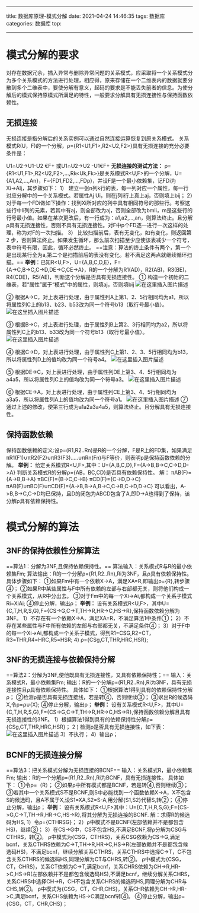 

---

title: 数据库原理-模式分解
date: 2021-04-24  14:46:35
tags: 数据库
categories: 数据库
top:

---

# 模式分解的要求
对存在数据冗余，插入异常与删除异常问题的关系模式，应采取将一个关系模式分为多个关系模式的方法进行处理，相应得，原来存储在一个二维表内的数据就要分散到多个二维表中，要使分解有意义，起码的要求是不能丢失前者的信息。为使分解后的模式保持原模式所满足的特性，一般要求分解具有无损连接性与保持函数依赖性。

<!--more-->

## 无损连接
无损连接是指分解后的关系实例可以通过自然连接运算恢复到原关系模式。
关系模式R(U，F)的一个分解，ρ={R1<U1,F1>,R2<U2,F2>}具有无损连接的充分必要条件是：

U1∩U2→U1-U2 €F+ 或U1∩U2→U2 -U1€F+
**无损连接的测试方法：**
ρ={R1<U1,F1>,R2<U2,F2>,...,Rk<Uk,Fk>}是关系模式R<U,F>的一个分解，U={A1,A2,...,An}，F={FD1,FD2,...,FDp}，并设F是一个最小依赖集，记FDi为Xi→Alj，其步骤如下：
1） 建立一张n列k行的表，每一列对应一个属性，每一行对应分解中的一个关系模式。若属性Aj Ui，则在j列i行上真上aj，否则填上bij；
2）对于每一个FDi做如下操作：找到Xi所对应的列中具有相同符号的那些行。考察这些行中li列的元素，若其中有aj，则全部改为aj，否则全部改为bmli，m是这些行的行号最小值。如果在某次更改后，有一行成为：a1,a2,...,an，则算法终止。且分解ρ具有无损连接性，否则不具有无损连接性。对F中p个FD逐一进行一次这样的处理，称为对F的一次扫描。
3） 比较扫描前后，表有无变化，如有变化，则返回第2 步，否则算法终止。如果发生循环，那么前次扫描至少应使该表减少一个符号，表中符号有限，因此，循环必然终止。
==注意：算法的终止条件有两个，第一个是出现某行全为a,第二个是扫描前后的表没有变化。若不满足这两点就继续循环扫描。==
**举例**：已知R<U,F>，U={A,B,C,D,E}，F={A→C,B→C,C→D,DE→C,CE→A}，R的一个分解为R1(AD)，R2(AB)，R3(BE)，R4(CDE)，R5(AE)，判断这个分解是否具有无损连接性。
① 构造一个初始的二维表，若“属性”属于“模式”中的属性，则填aj，否则填bij
![在这里插入图片描述](https://img-blog.csdnimg.cn/20200504103928551.png?x-oss-process=image/watermark,type_ZmFuZ3poZW5naGVpdGk,shadow_10,text_aHR0cHM6Ly9ibG9nLmNzZG4ubmV0L3dlaXhpbl80MTc0NDE5Mg==,size_16,color_FFFFFF,t_70)


② 根据A→C，对上表进行处理，由于属性列A上第1、2、5行相同均为a1，所以将属性列C上的b13、b23、b53改为同一个符号b13（取行号最小值）。
![在这里插入图片描述](https://img-blog.csdnimg.cn/20200504104001318.png?x-oss-process=image/watermark,type_ZmFuZ3poZW5naGVpdGk,shadow_10,text_aHR0cHM6Ly9ibG9nLmNzZG4ubmV0L3dlaXhpbl80MTc0NDE5Mg==,size_16,color_FFFFFF,t_70)


③ 根据B→C，对上表进行处理，由于属性列B上第2、3行相同均为a2，所以将属性列C上的b13、b33改为同一个符号b13（取行号最小值）。
![在这里插入图片描述](https://img-blog.csdnimg.cn/2020050410403897.png?x-oss-process=image/watermark,type_ZmFuZ3poZW5naGVpdGk,shadow_10,text_aHR0cHM6Ly9ibG9nLmNzZG4ubmV0L3dlaXhpbl80MTc0NDE5Mg==,size_16,color_FFFFFF,t_70)



④ 根据C→D，对上表进行处理，由于属性列C上第1、2、3、5行相同均为b13，所以将属性列D上的值均改为同一个符号a4。
![在这里插入图片描述](https://img-blog.csdnimg.cn/20200504104054938.png?x-oss-process=image/watermark,type_ZmFuZ3poZW5naGVpdGk,shadow_10,text_aHR0cHM6Ly9ibG9nLmNzZG4ubmV0L3dlaXhpbl80MTc0NDE5Mg==,size_16,color_FFFFFF,t_70)



⑤ 根据DE→C，对上表进行处理，由于属性列DE上第3、4、5行相同均为a4a5，所以将属性列C上的值均改为同一个符号a3。
![在这里插入图片描述](https://img-blog.csdnimg.cn/20200504104114734.png?x-oss-process=image/watermark,type_ZmFuZ3poZW5naGVpdGk,shadow_10,text_aHR0cHM6Ly9ibG9nLmNzZG4ubmV0L3dlaXhpbl80MTc0NDE5Mg==,size_16,color_FFFFFF,t_70)



⑥ 根据CE→A，对上表进行处理，由于属性列CE上第3、4、5行相同均为a3a5，所以将属性列A上的值均改为同一个符号a1。
![在这里插入图片描述](https://img-blog.csdnimg.cn/20200504104136784.png?x-oss-process=image/watermark,type_ZmFuZ3poZW5naGVpdGk,shadow_10,text_aHR0cHM6Ly9ibG9nLmNzZG4ubmV0L3dlaXhpbl80MTc0NDE5Mg==,size_16,color_FFFFFF,t_70)
⑦ 通过上述的修改，使第三行成为a1a2a3a4a5，则算法终止。且分解具有无损连接性。
## 保持函数依赖
保持函数依赖的定义:设p=(R1,R2..Rn)是R的一个分解，F是R上的FD集，如果满足πR1(F1)∪πR2(F2)∪πR3(F3).....∪πRn(Fn)与F等价，则表明p是保持函数依赖的分解。
**举例：**
给定关系模式R<U,F>,其中：U={A,B,C,D},F={A->B,B->C,C->D,D->A}
判断关系模式R的分解ρ={AB，BC,CD}是否具有依赖保持性。
解：
πAB(F)={A->B,B->A}
πBC(F)={B->C,C->B}
πCD(F)={C->D,D->C}
πAB(F)∪πBC(F)∪πCD(F)={A->B,B->A,B->C,C->B,C->D,D->C}
可以看出，A->B,B->C,C->D均已保持，且D的闭包为ABCD包含了A,即D->A也得到了保持，该分解ρ具有依赖保持性。
# 模式分解的算法
## 3NF的保持依赖性分解算法
==算法1：分解为3NF,且保持依赖保持性。==
算法输入：关系模式R与R的最小依赖集Fm;
算法输出：R的一个分解ρ=(R1,R2..Rn),Ri为3NF，且ρ具有依赖保持性。
具体步骤如下：
①如果Fm中有一个依赖X->A，满足XA=R,即输出ρ={R},转步骤④；
②如果R中某些属性与F中所有依赖的左部与右部都无关，则将他们构成一个关系模式，从R中分出去。
③对于Fm中的每一个Xi->Ai,都构成一个关系子模式Ri=XiAi;
④停止分解，输出ρ；
**举例：**
设有关系模式R<U,F>，其中U={C,T,H,R,S,G},F={CS->G,C->T,TH->R,HR->C,HS->R},保持函数依赖分解为3NF。
1）不存在有一个依赖X->A，满足XA=R，不满足算法1中条件①；
2）不存在某些属性与F中所有依赖的左部与右部都无关，不满足条件④；
3）对于F中的每一个Xi->Ai,都构成一个关系子模式，得到R1=CSG,R2=CT，R3=THR,R4=HRC,R5=HSR;
4) ρ={CSg,CT,THR,HRC,HSR};
## 3NF的无损连接与依赖保持分解
==算法2：分解为3NF,使他既具有无损连接性，又具有依赖保持性；==
输入：关系模式R，最小依赖集Fm;
输出：R的一个分解ρ=(R1,R2..Rn),Ri为3NF，具有无损连接性且ρ具有依赖保持性。
具体如下：
①根据算法1得到具有的依赖保持性分解ρ；
②检测ρ是否具有无损连接线，若是转④，否则继续③；
③求出R的候选码X,令ρ=ρ∪{X};
④停止分解，输出ρ；
**举例：**
设有关系模式R<U,F>，其中U={C,T,H,R,S,G},F={CS->G,C->T,TH->R,HR->C,HS->R},保持函数依赖分解且具有无损连接性的3NF。
1）根据算法1得到具有的依赖保持性分解ρ={CSg,CT,THR,HRC,HSR}；
2 ) 检测ρ是否具有无损连接性，如下表：
 ![在这里插入图片描述](https://img-blog.csdnimg.cn/20200504115220804.png)
3）不执行；
4）输出ρ；
## BCNF的无损连接分解
==算法3：把关系模式分解为无损连接的BCNF==
输入：关系模式R，最小依赖集Fm;
输出：R的一个分解ρ=(R1,R2..Rn),Ri为BCNF，具有无损连接性。
具体如下：
①令ρ=（R）；
②如果ρ中所有模式都是BCNF，若是转④,否则继续③；
③若其中一个关系模式S不是BCNF,则S中必能找到一个函数依赖X->A，X不包含S的候选码，且A不属于X,设S1=XA,S2=S-A,用分解{S1,S2}代替S,转②；
④停止分解，输出ρ；
**举例：**
设有关系模式R<U,F>其中：U={C,T,H,R,S,G};F={CS->G,C->T,TH->R,HR->C,HS->R},将其分解为无损连接的BCNF.
解：求得R的候选码为HS,
1）令ρ={CTHRSG}；
2）ρ中模式不是BCNF(左部依赖并不是都包含HS)，继续③；
3）在CS->G中，CS不包含HS,不满足BCNF,将ρ分解为CSG与CTHRS，转②。
ρ中模式为{CSG，CTHRS}，关系CSG依赖为CS->G,满足bcnf，关系CTHRS依赖为C->T,TH->R,HR->C,HS->R(左部依赖并不是都包含候选码HS)，不满足bcnf，继续分解关系CTHRS，关系CTHRS中选择C->T，C不包含关系CTHRS的候选码HS,同理分解为CT与CHRS,转②。
ρ中模式为{CSG，CT，CHRS}，关系CT依赖为C->T,满足bcnf，关系CHRS依赖为CH->R,HR->C,HS->R(左部依赖并不是都包含候选码HS),不满足bcnf，继续分解关系CHRS，关系CHRS中选择CH->R，CH不包含关系CHRS的候选码HS,同理分解为CHR与CHS,转②。
ρ中模式为{CSG，CT，CHR,CHS}，关系CHR依赖为CH->R,HR->C,满足bcnf，关系CHS依赖为HS->C满足bcnf转④。
④停止分解，输出ρ={CSG，CT，CHR,CHS}；

